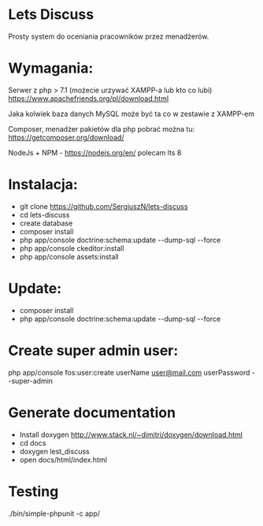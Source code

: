 # Lets Discuss
Prosty system do oceniania pracowników przez menadżerów.

# Wymagania:
Serwer z php > 7.1 (możecie urzywać XAMPP-a lub kto co lubi)
https://www.apachefriends.org/pl/download.html

Jaka kolwiek baza danych MySQL może być ta co w zestawie z XAMPP-em

Composer, menadżer pakietów dla php pobrać można tu: https://getcomposer.org/download/

NodeJs + NPM - https://nodejs.org/en/ polecam lts 8

# Instalacja: 
* git clone https://github.com/SergiuszN/lets-discuss
* cd lets-discuss
* create database 
* composer install
* php app/console doctrine:schema:update --dump-sql --force
* php app/console ckeditor:install
* php app/console assets:install

# Update:
* composer install
* php app/console doctrine:schema:update --dump-sql --force

# Create super admin user: 
php app/console fos:user:create userName user@mail.com userPassword --super-admin

# Generate documentation
* Install doxygen http://www.stack.nl/~dimitri/doxygen/download.html
* cd docs
* doxygen lest_discuss
* open docs/html/index.html

# Testing
./bin/simple-phpunit -c app/
